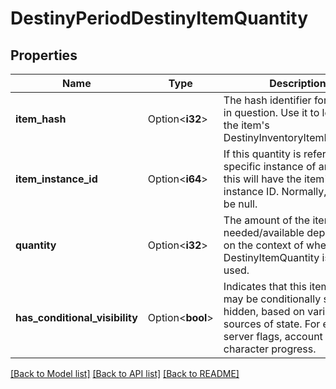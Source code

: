 # DestinyPeriodDestinyItemQuantity

## Properties

Name | Type | Description | Notes
------------ | ------------- | ------------- | -------------
**item_hash** | Option<**i32**> | The hash identifier for the item in question. Use it to look up the item's DestinyInventoryItemDefinition. | [optional]
**item_instance_id** | Option<**i64**> | If this quantity is referring to a specific instance of an item, this will have the item's instance ID. Normally, this will be null. | [optional]
**quantity** | Option<**i32**> | The amount of the item needed/available depending on the context of where DestinyItemQuantity is being used. | [optional]
**has_conditional_visibility** | Option<**bool**> | Indicates that this item quantity may be conditionally shown or hidden, based on various sources of state. For example: server flags, account state, or character progress. | [optional]

[[Back to Model list]](../README.md#documentation-for-models) [[Back to API list]](../README.md#documentation-for-api-endpoints) [[Back to README]](../README.md)


